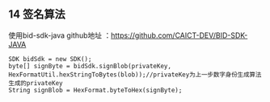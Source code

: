 ## 14 签名算法

使用bid-sdk-java github地址 ：https://github.com/CAICT-DEV/BID-SDK-JAVA

```plain
SDK bidSdk = new SDK();
byte[] signByte = bidSdk.signBlob(privateKey, HexFormatUtil.hexStringToBytes(blob));//privateKey为上一步数字身份生成算法生成的privateKey
String signBlob = HexFormat.byteToHex(signByte);
```

